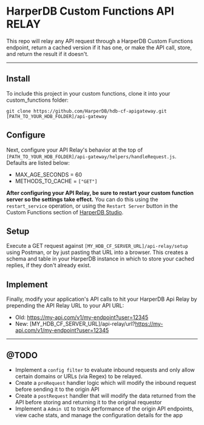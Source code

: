 # HarperDB Custom Functions API RELAY

 This repo will relay any API request through a HarperDB Custom Functions endpoint, return a cached version if it has one, or make the API call, store, and return the result if it doesn't.


---



## Install

To include this project in your custom functions, clone it into your custom_functions folder:

`git clone https://github.com/HarperDB/hdb-cf-apigateway.git [PATH_TO_YOUR_HDB_FOLDER]/api-gateway`

## Configure
Next, configure your API Relay's behavior at the top of `[PATH_TO_YOUR_HDB_FOLDER]/api-gateway/helpers/handleRequest.js`. Defaults are listed below:

- MAX_AGE_SECONDS = 60
- METHODS_TO_CACHE = `["GET"]`

**After configuring your API Relay, be sure to restart your custom function server so the settings take effect.** You can do this using the `restart_service` operation, or using the `Restart Server` button in the Custom Functions section of [HarperDB Studio](https://studio.harperdb.io).

## Setup

Execute a GET request against `[MY_HDB_CF_SERVER_URL]/api-relay/setup` using Postman, or by just pasting that URL into a browser. This creates a schema and table in your HarperDB instance in which to store your cached replies, if they don't already exist.

## Implement

Finally, modify your application's API calls to hit your HarperDB Api Relay by prepending the API Relay URL to your API URL:

- Old: https://my-api.com/v1/my-endpoint?user=12345
- New: [MY_HDB_CF_SERVER_URL]/api-relay/url?https://my-api.com/v1/my-endpoint?user=12345



---


## @TODO

- Implement a `config filter` to evaluate inbound requests and only allow certain domains or URLs (via Regex) to be relayed.
- Create a `preRequest` handler logic which will modify the inbound request before sending it to the origin API
- Create a `postRequest` handler that will modify the data returned from the API before storing and returning it to the original requestor
- Implement a `Admin UI` to track performance of the origin API endpoints, view cache stats, and manage the configuration details for the app
